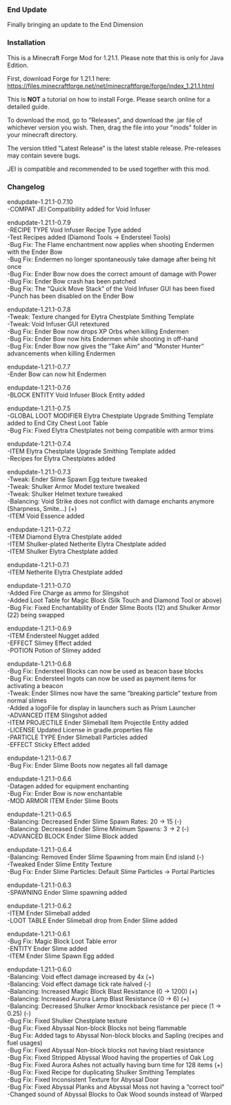 ### End Update 

Finally bringing an update to the End Dimension

### Installation

This is a Minecraft Forge Mod for 1.21.1. Please note that this is only for Java Edition.

First, download Forge for 1.21.1 here: https://files.minecraftforge.net/net/minecraftforge/forge/index_1.21.1.html

This is **NOT** a tutorial on how to install Forge. Please search online for a detailed guide.

To download the mod, go to "Releases", and download the .jar file of whichever version you wish. Then, drag the file into your "mods" folder in your minecraft directory.

The version titled "Latest Release" is the latest stable release. Pre-releases may contain severe bugs.

JEI is compatible and recommended to be used together with this mod.

### Changelog

endupdate-1.21.1-0.7.10 <br/>
-COMPAT JEI Compatibility added for Void Infuser <br/>

endupdate-1.21.1-0.7.9 <br/>
-RECIPE TYPE Void Infuser Recipe Type added <br/>
-Test Recipes added (Diamond Tools -> Endersteel Tools) <br/>
-Bug Fix: The Flame enchantment now applies when shooting Endermen with the Ender Bow <br/>
-Bug Fix: Endermen no longer spontaneously take damage after being hit once <br/>
-Bug Fix: Ender Bow now does the correct amount of damage with Power <br/>
-Bug Fix: Ender Bow crash has been patched <br/>
-Bug Fix: The “Quick Move Stack” of the Void Infuser GUI has been fixed <br/>
-Punch has been disabled on the Ender Bow

endupdate-1.21.1-0.7.8 <br/>
-Tweak: Texture changed for Elytra Chestplate Smithing Template <br/>
-Tweak: Void Infuser GUI retextured <br/>
-Bug Fix: Ender Bow now drops XP Orbs when killing Endermen <br/>
-Bug Fix: Ender Bow now hits Endermen while shooting in off-hand <br/>
-Bug Fix: Ender Bow now gives the “Take Aim” and “Monster Hunter” advancements when killing Endermen <br/>

endupdate-1.21.1-0.7.7  <br/>
-Ender Bow can now hit Endermen

endupdate-1.21.1-0.7.6  <br/>
-BLOCK ENTITY Void Infuser Block Entity added <br/>

endupdate-1.21.1-0.7.5  <br/>
-GLOBAL LOOT MODIFIER Elytra Chestplate Upgrade Smithing Template added to End City Chest Loot Table <br/>
-Bug Fix: Fixed Elytra Chestplates not being compatible with armor trims <br/>

endupdate-1.21.1-0.7.4  <br/>
-ITEM Elytra Chestplate Upgrade Smithing Template added  <br/>
-Recipes for Elytra Chestplates added  <br/>

endupdate-1.21.1-0.7.3 <br/>
-Tweak: Ender Slime Spawn Egg texture tweaked <br/>
-Tweak: Shulker Armor Model texture tweaked <br/>
-Tweak: Shulker Helmet texture tweaked <br/>
-Balancing: Void Strike does not conflict with damage enchants anymore (Sharpness, Smite…) (+) <br/>
-ITEM Void Essence added <br/>

endupdate-1.21.1-0.7.2 <br/>
-ITEM Diamond Elytra Chestplate added <br/>
-ITEM Shulker-plated Netherite Elytra Chestplate added <br/>
-ITEM Shulker Elytra Chestplate added <br/>

endupdate-1.21.1-0.7.1 <br/>
-ITEM Netherite Elytra Chestplate added

endupdate-1.21.1-0.7.0 <br/>
-Added Fire Charge as ammo for Slingshot <br/>
-Added Loot Table for Magic Block (Silk Touch and Diamond Tool or above) <br/>
-Bug Fix: Fixed Enchantability of Ender Slime Boots (12) and Shulker Armor (22) being swapped <br/>

endupdate-1.21.1-0.6.9 <br/>
-ITEM Endersteel Nugget added <br/>
-EFFECT Slimey Effect added <br/>
-POTION Potion of Slimey added <br/>

endupdate-1.21.1-0.6.8 <br/>
-Bug Fix: Endersteel Blocks can now be used as beacon base blocks<br/>
-Bug Fix: Endersteel Ingots can now be used as payment items for activating a beacon<br/>
-Tweak: Ender Slimes now have the same “breaking particle” texture from normal slimes <br/>
-Added a logoFile for display in launchers such as Prism Launcher <br/>
-ADVANCED ITEM Slingshot added <br/>
-ITEM PROJECTILE Ender Slimeball Item Projectile Entity added <br/>
-LICENSE Updated License in gradle.properties file <br/>
-PARTICLE TYPE Ender Slimeball Particles added <br/>
-EFFECT Sticky Effect added <br/>

endupdate-1.21.1-0.6.7 <br/>
-Bug Fix: Ender Slime Boots now negates all fall damage <br/>

endupdate-1.21.1-0.6.6 <br/>
-Datagen added for equipment enchanting <br/>
-Bug Fix: Ender Bow is now enchantable <br/>
-MOD ARMOR ITEM Ender Slime Boots <br/>

endupdate-1.21.1-0.6.5 <br/>
-Balancing: Decreased Ender Slime Spawn Rates: 20 -> 15 (-) <br/>
-Balancing: Decreased Ender Slime Minimum Spawns: 3 -> 2 (-) <br/>
-ADVANCED BLOCK Ender Slime Block added <br/>

endupdate-1.21.1-0.6.4 <br/>
-Balancing: Removed Ender Slime Spawning from main End island (-) <br/>
-Tweaked Ender Slime Entity Texture <br/>
-Bug Fix: Ender Slime Particles: Default Slime Particles -> Portal Particles <br/>

endupdate-1.21.1-0.6.3 <br/>
-SPAWNING Ender Slime spawning added <br/>

endupdate-1.21.1-0.6.2 <br/>
-ITEM Ender Slimeball added <br/>
-LOOT TABLE Ender Slimeball drop from Ender Slime added <br/>


endupdate-1.21.1-0.6.1 <br/>
-Bug Fix: Magic Block Loot Table error <br/>
-ENTITY Ender Slime added <br/>
-ITEM Ender Slime Spawn Egg added <br/>

endupdate-1.21.1-0.6.0 <br/>
-Balancing: Void effect damage increased by 4x (+) <br/>
-Balancing: Void effect damage tick rate halved (-) <br/>
-Balancing: Increased Magic Block Blast Resistance (0 -> 1200) (+) <br/>
-Balancing: Increased Aurora Lamp Blast Resistance (0 -> 6) (+) <br/>
-Balancing: Decreased Shulker Armor knockback resistance per piece (1 -> 0.25) (-) <br/>
-Bug Fix: Fixed Shulker Chestplate texture <br/>
-Bug Fix: Fixed Abyssal Non-block Blocks not being flammable <br/>
-Bug Fix: Added tags to Abyssal Non-block blocks and Sapling (recipes and fuel usages) <br/>
-Bug Fix: Fixed Abyssal Non-block blocks not having blast resistance <br/>
-Bug Fix: Fixed Stripped Abyssal Wood having the properties of Oak Log <br/>
-Bug Fix: Fixed Aurora Ashes not actually having burn time for 128 items (+) <br/>
-Bug Fix: Fixed Recipe for duplicating Shulker Smithing Templates <br/>
-Bug Fix: Fixed Inconsistent Texture for Abyssal Door <br/>
-Bug Fix: Fixed Abyssal Planks and Abyssal Moss not having a “correct tool” <br/>
-Changed sound of Abyssal Blocks to Oak Wood sounds instead of Warped <br/>
